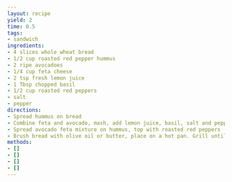 ```yaml
---
layout: recipe
yield: 2
time: 0.5
tags:
- sandwich
ingredients:
- 4 slices whole wheat bread
- 1/2 cup roasted red pepper hummus
- 2 ripe avocadoes
- 1/4 cup feta cheese
- 2 tsp fresh lemon juice
- 1 Tbsp chopped basil
- 1/2 cup roasted red peppers
- salt
- pepper
directions:
- Spread hummus on bread
- Combine feta and avocado, mash, add lemon juice, basil, salt and pepper to taste
- Spread avocado feta mixture on hummus, top with roasted red peppers
- Brush bread with olive oil or butter, place on a hot pan. Grill until toasted
methods:
- []
- []
- []
- []
---
```


